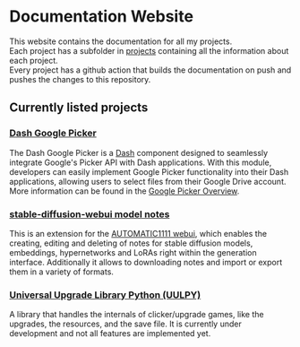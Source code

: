 # Documentation Website

This website contains the documentation for all my projects. \
Each project has a subfolder in [projects](/projects) containing all the information about each project. \
Every project has a github action that builds the documentation on push and pushes the changes to this repository.

## Currently listed projects

### [Dash Google Picker](/projects/dash_google_picker)

The Dash Google Picker is a [Dash](https://plotly.com/dash) component designed to seamlessly integrate Google's Picker API with Dash applications.
With this module, developers can easily implement Google Picker functionality into their Dash applications, allowing users to select files from their Google Drive account.
More information can be found in the [Google Picker Overview](https://developers.google.com/drive/picker/guides/overview).

### [stable-diffusion-webui model notes](/projects/sd-webui-model-notes)

This is an extension for the [AUTOMATIC1111 webui](https://github.com/AUTOMATIC1111/stable-diffusion-webui), which enables the creating, editing and deleting of notes for stable diffusion models, embeddings, hypernetworks and LoRAs right within the generation interface. Additionally it allows to downloading notes and import or export them in a variety of formats.

### [Universal Upgrade Library Python (UULPY)](/projects/uulpy)

A library that handles the internals of clicker/upgrade games, like the upgrades, the resources, and the save file. It is currently under development and not all features are implemented yet.

